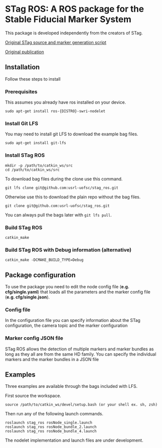 # STag ROS: A ROS package for the Stable Fiducial Marker System

This package is developed independently from the creators of STag.  

[Original STag source and marker generation script](https://github.com/bbenligiray/stag)

[Original publication](https://www.sciencedirect.com/science/article/abs/pii/S0262885619300903)

## Installation
Follow these steps to install

### Prerequisites
This assumes you already have ros installed on your device.
```
sudo apt-get install ros-{DISTRO}-swri-nodelet
```

### Install Git LFS
You may need to install git LFS to download the example bag files.
```
sudo apt-get install git-lfs
```

### Install STag ROS
```
mkdir -p /path/to/catkin_ws/src
cd /path/to/catkin_ws/src
```
To download bag files during the clone use this command.
```
git lfs clone git@github.com:usrl-uofsc/stag_ros.git
```
Otherwise use this to download the plain repo without the bag files.
```
git clone git@github.com:usrl-uofsc/stag_ros.git
```
You can always pull the bags later with ```git lfs pull```.

### Build STag ROS
```
catkin_make
```

### Build STag ROS with Debug information (alternative)
```
catkin_make -DCMAKE_BUILD_TYPE=Debug
```

## Package configuration
To use the package you need to edit the node config file (**e.g. cfg/single.yaml**) that loads all the parameters and the marker config file (**e.g. cfg/single.json**).

### Config file
In the configuration file you can specify information about the STag configuration, the camera topic and the marker configuration

### Marker config JSON file
STag ROS allows the detection of multiple markers and marker bundles as long as they all are from the same HD family. You can specify the individual markers and the marker bundles in a JSON file

## Examples
Three examples are available through the bags included with LFS. 

First source the workspace.
```
source /path/to/catkin_ws/devel/setup.bash (or your shell ex. sh, zsh)
```

Then run any of the following launch commands.
```
roslaunch stag_ros rosNode_single.launch
roslaunch stag_ros rosNode_bundle_2.launch
roslaunch stag_ros rosNode_bundle_4.launch
```
The nodelet implementation and launch files are under development.
